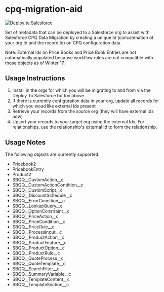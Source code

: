 # cpq-migration-aid

<a href="https://githubsfdeploy.herokuapp.com">
  <img alt="Deploy to Salesforce"
       src="https://raw.githubusercontent.com/afawcett/githubsfdeploy/master/deploy.png">
</a>

Set of metadata that can be deployed to a Salesforce org to assist with Salesforce CPQ Data Migration by creating a unique Id (concatenation of your org Id and the record Id) on CPQ configuration data.

Note: External Ids on Price Books and Price Book Entries are not automatically populated because workflow rules are not compatible with those objects as of Winter 17.

## Usage Instructions
1. Install in the orgs for which you will be migrating to and from via the Deploy To Salesforce button above
2. If there is currently configuration data in your org, update all records for which you woud like external Ids present
3. Retrieve your records from the source org (they will have external Ids now)
4. Upsert your records to your target org using the external Ids. For relationships, use the relationship's external Id to form the relationship. 

## Usage Notes
The following objects are currently supported:
* Pricebook2
* PricebookEntry
* Product2
* SBQQ__CustomAction__c
* SBQQ__CustomActionCondition__c
* SBQQ__CustomScript__c
* SBQQ__DiscountSchedule__c
* SBQQ__ErrorCondition__c
* SBQQ__LookupQuery__c
* SBQQ__OptionConstraint__c
* SBQQ__PriceAction__c
* SBQQ__PriceCondition__c
* SBQQ__PriceRule__c
* SBQQ__ProcessInput__c
* SBQQ__ProductAction__c
* SBQQ__ProductFeature__c
* SBQQ__ProductOption__c
* SBQQ__ProductRule__c
* SBQQ__QuoteProcess__c
* SBQQ__QuoteTemplate__c
* SBQQ__SearchFilter__c
* SBQQ__SummaryVariable__c
* SBQQ__TemplateContent__c
* SBQQ__TemplateSection__c
